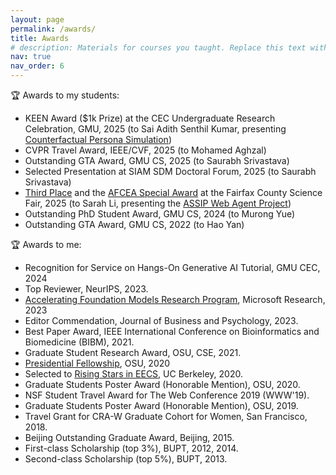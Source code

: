 ```yaml
---
layout: page
permalink: /awards/
title: Awards
# description: Materials for courses you taught. Replace this text with your description.
nav: true
nav_order: 6
---
```


:trophy: Awards to my students:
<ul>
    <li>KEEN Award ($1k Prize) at the CEC Undergraduate Research Celebration, GMU, 2025 (to Sai Adith Senthil Kumar, presenting <a href="https://arxiv.org/pdf/2504.06460">Counterfactual Persona Simulation</a>)</li>
    <li>CVPR Travel Award, IEEE/CVF, 2025 (to Mohamed Aghzal)</li>
    <li>Outstanding GTA Award, GMU CS, 2025 (to Saurabh Srivastava)</li>
    <li>Selected Presentation at SIAM SDM Doctoral Forum, 2025 (to Saurabh Srivastava)</li>
    <li><a href="https://www.fcps.edu/2025-science-fair-category-awards">Third Place</a> and the <a href="https://www.fcps.edu/2025-science-fair-special-awards">AFCEA Special Award</a> at the Fairfax County Science Fair, 2025 (to Sarah Li, presenting the <a href="https://journals.gmu.edu/jssr/article/view/4358">ASSIP Web Agent Project</a>)</li>
    <li>Outstanding PhD Student Award, GMU CS, 2024 (to Murong Yue)</li>
    <li>Outstanding GTA Award, GMU CS, 2022 (to Hao Yan)</li>
</ul>


:trophy: Awards to me:
<ul>
    <li>Recognition for Service on Hangs-On Generative AI Tutorial, GMU CEC, 2024</li>
    <li>Top Reviewer, NeurIPS, 2023.</li>
    <li><a href="https://www.microsoft.com/en-us/research/project/afmr-cognition-and-societal-benefits/">Accelerating Foundation Models Research Program</a>, Microsoft Research, 2023</li>
    <li>Editor Commendation, Journal of Business and Psychology, 2023.</li>
    <li>Best Paper Award, IEEE International Conference on Bioinformatics and Biomedicine (BIBM), 2021.</li>
    <li>Graduate Student Research Award, OSU, CSE, 2021.</li>
    <li><a href="https://engineering.osu.edu/news/2021/01/five-grad-students-awarded-presidential-fellowships">Presidential Fellowship</a>, OSU, 2020</li>
    <li>Selected to <a href="https://eecs.berkeley.edu/rising-stars-2020">Rising Stars in EECS</a>, UC Berkeley, 2020.</li>		
    <li>Graduate Students Poster Award (Honorable Mention), OSU, 2020.</li>
    <li>NSF Student Travel Award for The Web Conference 2019 (WWW'19).</li>
    <li>Graduate Students Poster Award (Honorable Mention), OSU, 2019.</li>
    <li>Travel Grant for CRA-W Graduate Cohort for Women, San Francisco, 2018.</li>		 
    <li>Beijing Outstanding Graduate Award, Beijing, 2015.</li>
    <li>First-class Scholarship (top 3%), BUPT, 2012, 2014.</li>
    <li>Second-class Scholarship (top 5%), BUPT, 2013.</li>
</ul>